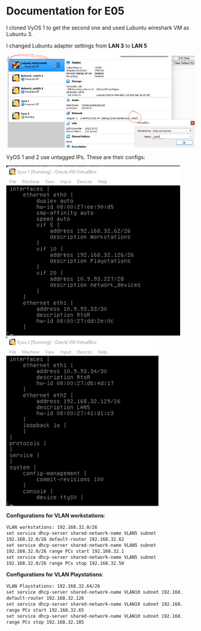 # Documentation for E05

I cloned VyOS 1 to get the second one and used Lubuntu wireshark VM as Lubuntu 3.

I changed Lubuntu adapter settings from **LAN 3** to **LAN 5**

![](./E05/wschange.png) 

VyOS 1 and 2 use untagged IPs. These are their configs:

![](./E05/vyos1.png) 
![](./E05/vyos2.png)



**Configurations for VLAN workstations**:
```
VLAN workstations: 192.168.32.0/26
set service dhcp-server shared-network-name VLAN5 subnet 192.168.32.0/26 default-router 192.168.32.62
set service dhcp-server shared-network-name VLAN5 subnet 192.168.32.0/26 range PCs start 192.168.32.1
set service dhcp-server shared-network-name VLAN5 subnet 192.168.32.0/26 range PCs stop 192.168.32.50
```

**Configurations for VLAN Playstations**:
```
VLAN Playstations: 192.168.32.64/26
set service dhcp-server shared-network-name VLAN10 subnet 192.168. default-router 192.168.32.126
set service dhcp-server shared-network-name VLAN10 subnet 192.168. range PCs start 192.168.32.65
set service dhcp-server shared-network-name VLAN10 subnet 192.168. range PCs stop 192.168.32.105
```
